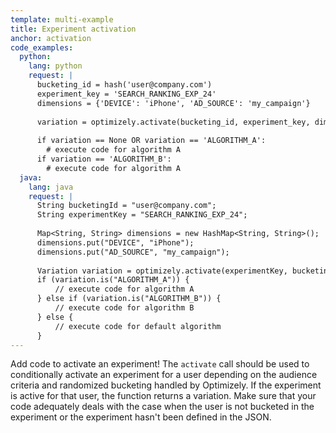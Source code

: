 ```yaml
---
template: multi-example
title: Experiment activation
anchor: activation
code_examples:
  python:
    lang: python
    request: |
      bucketing_id = hash('user@company.com')
      experiment_key = 'SEARCH_RANKING_EXP_24'
      dimensions = {'DEVICE': 'iPhone', 'AD_SOURCE': 'my_campaign'}
      
      variation = optimizely.activate(bucketing_id, experiment_key, dimensions=dimensions)
      
      if variation == None OR variation == 'ALGORITHM_A':
        # execute code for algorithm A
      if variation == 'ALGORITHM_B':
        # execute code for algorithm A
  java:
    lang: java
    request: |
      String bucketingId = "user@company.com";
      String experimentKey = "SEARCH_RANKING_EXP_24";
      
      Map<String, String> dimensions = new HashMap<String, String>();
      dimensions.put("DEVICE", "iPhone");
      dimensions.put("AD_SOURCE", "my_campaign");
 
      Variation variation = optimizely.activate(experimentKey, bucketingId, dimensions);
      if (variation.is("ALGORITHM_A")) {
          // execute code for algorithm A
      } else if (variation.is("ALGORITHM_B")) {
          // execute code for algorithm B
      } else {
          // execute code for default algorithm 
      }
---
```


Add code to activate an experiment! The `activate` call should be used to conditionally activate an experiment for a user depending on the audience criteria and randomized bucketing handled by Optimizely. If the experiment is active for that user, the function returns a variation. Make sure that your code adequately deals with the case when the user is not bucketed in the experiment or the experiment hasn't been defined in the JSON.
